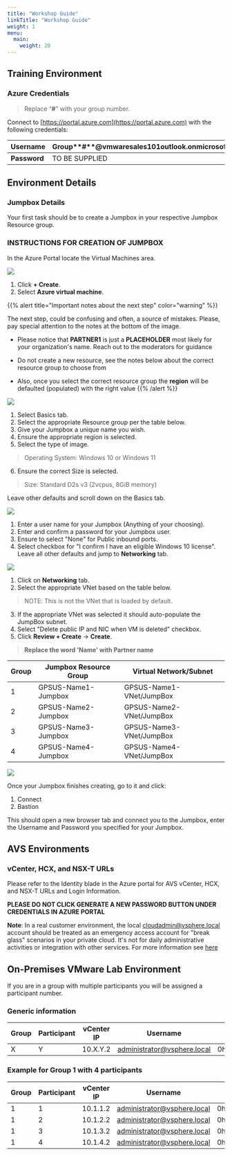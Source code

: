```yaml
---
title: "Workshop Guide"
linkTitle: "Workshop Guide"
weight: 1
menu:
  main:
    weight: 20
---
```


## **Training Environment**

### **Azure Credentials**

> Replace “**\#**” with your group number.

Connect to [https://portal.azure.com](https://portal.azure.com) with the
following credentials:

| **Username** | Group**\#**@vmwaresales101outlook.onmicrosoft.com |
| ------------ | ------------------------------------------------- |
| **Password** | TO BE SUPPLIED                                    |

## **Environment Details**

### **Jumpbox Details**

Your first task should be to create a Jumpbox in your respective Jumpbox
Resource group.

### **INSTRUCTIONS FOR CREATION OF JUMPBOX**

In the Azure Portal locate the Virtual Machines area.

![](MainPic1.png)

1. Click **+ Create**.
2. Select **Azure virtual machine**.

{{% alert title="Important notes about the next step" color="warning" %}}  

The next step, could be confusing and often, a source of mistakes. Please, pay special attention to the notes at the bottom of the image.

- Please notice that **PARTNER1** is just a **PLACEHOLDER** most likely for your organization's name. Reach out to the moderators for guidance 
  
- Do not create a new resource, see the notes below about the correct resource group to choose from
  
- Also, once you select the correct resource group the **region** will be defaulted (populated) with the right value
{{% /alert %}}

![](MainPic2.png)

1. Select Basics tab.
2. Select the appropriate Resource group per the table below.
3. Give your Jumpbox a unique name you wish.
4. Ensure the appropriate region is selected.
5. Select the type of image.
> Operating System: Windows 10 or Windows 11
6. Ensure the correct Size is selected.
> Size: Standard D2s v3 (2vcpus, 8GiB memory)

Leave other defaults and scroll down on the Basics tab.

![](MainPic3.png)
1. Enter a user name for your Jumpbox (Anything of your choosing).
2. Enter and confirm a password for your Jumpbox user.
3. Ensure to select "None" for Public inbound ports.
4. Select checkbox for "I confirm I have an eligible Windows 10 license".
Leave all other defaults and jump to **Networking** tab.

![](MainPic4.png)

1. Click on **Networking** tab.
2. Select the appropriate VNet based on the table below.
> NOTE: This is not the VNet that is loaded by default.
3. If the appropriate VNet was selected it should auto-populate the JumpBox subnet.
4. Select "Delete public IP and NIC when VM is deleted" checkbox.
5. Click **Review + Create** -> **Create**.


> **Replace the word 'Name' with Partner name**

| **Group** | **Jumpbox Resource Group** | **Virtual Network/Subnet** |
| --------- | -------------------------- | -------------------------- |
| 1         | GPSUS-Name1-Jumpbox        | GPSUS-Name1-VNet/JumpBox   |
| 2         | GPSUS-Name2-Jumpbox        | GPSUS-Name2-VNet/JumpBox   |
| 3         | GPSUS-Name3-Jumpbox        | GPSUS-Name3-VNet/JumpBox   |
| 4         | GPSUS-Name4-Jumpbox        | GPSUS-Name4-VNet/JumpBox   |

![](MainPic5.png)

Once your Jumpbox finishes creating, go to it and click:
1. Connect
2. Bastion

This should open a new browser tab and connect you to the Jumpbox, enter the Username and Password you specified for your Jumpbox.

## **AVS Environments**

### **vCenter, HCX, and NSX-T URLs**

Please refer to the Identity blade in the Azure portal for AVS vCenter, HCX, and
NSX-T URLs and Login Information.

**PLEASE DO NOT CLICK GENERATE A NEW PASSWORD BUTTON UNDER CREDENTIALS IN AZURE PORTAL**

**Note**: In a real customer environment, the local
[cloudadmin@vsphere.local](mailto:cloudadmin@vsphere.local) account should be
treated as an emergency access account for "break glass" scenarios in your
private cloud. It's not for daily administrative activities or integration with
other services. For more information see
[here](https://docs.microsoft.com/en-us/azure/azure-vmware/concepts-identity)

## On-Premises VMware Lab Environment

If you are in a group with multiple participants you will be assigned a
participant number.

### Generic information

| **Group** | **Participant** | **vCenter IP** | **Username**                | **Password** | **Web workload IP** | **App Workload IP** |
| --------- | --------------- | -------------- | --------------------------- | ------------ | ------------------- | ------------------- |
| X         | Y               | 10.X.Y.2       | administrator@vsphere.local | 0hDG3VqFyTd! | 10.X.1Y.1/25        | 10.X.1Y.129/25      |

### **Example for Group 1 with 4 participants**

| **Group** | **Participant** | **vCenter IP** | **Username**                | **Password** | **Web workload IP** | **App Workload IP** |
| --------- | --------------- | -------------- | --------------------------- | ------------ | ------------------- | ------------------- |
| 1         | 1               | 10.1.1.2       | administrator@vsphere.local | 0hDG3VqFyTd! | 10.1.11.1/25        | 10.1.11.129/25      |
| 1         | 2               | 10.1.2.2       | administrator@vsphere.local | 0hDG3VqFyTd! | 10.1.12.1/25        | 10.1.12.129/25      |
| 1         | 3               | 10.1.3.2       | administrator@vsphere.local | 0hDG3VqFyTd! | 10.1.13.1/25        | 10.1.13.129/25      |
| 1         | 4               | 10.1.4.2       | administrator@vsphere.local | 0hDG3VqFyTd! | 10.1.14.1/25        | 10.1.14.129/25      |
